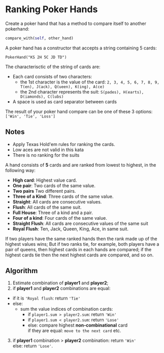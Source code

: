 # Ranking Poker Hands
Create a poker hand that has a method to compare itself to another pokerhand:
```python
compare_with(self, other_hand)
```
 A poker hand has a constructor that accepts a string containing 5 cards:

`PokerHand("KS 2H 5C JD TD")`

The characterisctic of the string of cards are:
- Each card consists of two characters:
    - the 1st character is the value of the card: `2, 3, 4, 5, 6, 7, 8, 9, T(en), J(ack), Q(ueen), K(ing), A(ce)`
    - the 2nd character represents the suit: `S(pades), H(earts), D(iamonds), C(lubs)`
- A space is used as card separator between cards

The result of your poker hand compare can be one of these 3 options: <br>
`['Win', 'Tie', 'Loss']` <br>

## Notes
- Apply Texas Hold'em rules for ranking the cards.
- Low aces are not valid in this kata
- There is no ranking for the suits

A hand consists of **5** cards and are ranked from lowest to highest, in the following
way:
- **High card**: Highest value card.
- **One pair**: Two cards of the same value.
- **Two pairs** Two different pairs.
- **Three of a Kind**: Three cards of the same value.
- **Straight**: All cards are consecutive values.
- **Flush**: All cards of the same suit.
- **Full House**: Three of a kind and a pair.
- **Four of a kind**: Four cards of the same value.
- **Straight Flush**: All cards are consecutive values of the same suit
- **Royal Flush**: Ten, Jack, Queen, King, Ace, in same suit.

If two players have the same ranked hands then the rank made up of the highest values wins;
But if two ranks tie, for example, both players have a pair of queens, then highest cards in each hands are compared; if the highest cards tie then the next highest cards are compared, and so on.

## Algorithm
1. Estimate combination of **player1** and **player2**; <br>
1. if **player1** and **player2** combinations are equal: <br>
- if it is `'Royal flush`: return `'Tie'`
- else:
    - sum the value indices of combination cards:
        - if `player1.sum > player2.sum`: return `'Win'`
        - if `player1.sum < player2.sum`: return `'Lose'`
        - else: compare highest **non-combinational** card <br>
        if they are equal: `move to the next card` etc.
3. if **player1** combination > **player2** combination: return `'Win'` <br>
else: return `'Lose'`.









